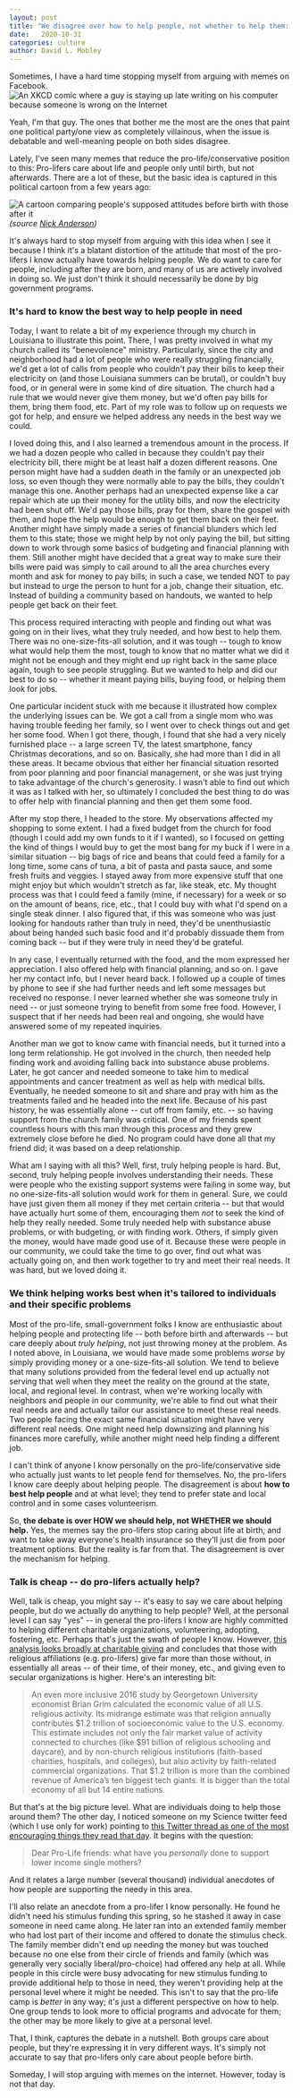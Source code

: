 ```yaml
---
layout: post
title: "We disagree over how to help people, not whether to help them: In which I argue with memes again"
date:   2020-10-31
categories: culture
author: David L. Mobley
---
```


Sometimes, I have a hard time stopping myself from arguing with memes on Facebook. ![An XKCD comic where a guy is staying up late writing on his computer because someone is wrong on the Internet](https://imgs.xkcd.com/comics/duty_calls.png "XKCD: Duty Calls")

Yeah, I'm that guy. The ones that bother me the most are the ones that paint one political party/one view as completely villainous, when the issue is debatable and well-meaning people on both sides disagree.

Lately, I've seen many memes that reduce the pro-life/conservative position to this: Pro-lifers care about life and people only until birth, but not afterwards. There are a lot of these, but the basic idea is captured in this political cartoon from a few years ago:

![A cartoon comparing people's supposed attitudes before birth with those after it](https://www.cartoonistgroup.com/properties/anderson/art_images/cg5271036c46780.jpg)
*(source [Nick Anderson](https://www.gocomics.com/nickanderson/2013/10/30))*

It's always hard to stop myself from arguing with this idea when I see it because I think it's a blatant distortion of the attitude that most of the pro-lifers I know actually have towards helping people. We do want to care for people, including after they are born, and many of us are actively involved in doing so. We just don't think it should necessarily be done by big government programs.

### It's hard to know the best way to help people in need

Today, I want to relate a bit of my experience through my church in Louisiana to illustrate this point. There, I was pretty involved in what my church called its "benevolence" ministry. Particularly, since the city and neighborhood had a lot of people who were really struggling financially, we'd get a lot of calls from people who couldn't pay their bills to keep their electricity on (and those Louisiana summers can be brutal), or couldn't buy food, or in general were in some kind of dire situation. The church had a rule that we would never give them money, but we'd often pay bills for them, bring them food, etc. Part of my role was to follow up on requests we got for help, and ensure we helped address any needs in the best way we could.

I loved doing this, and I also learned a tremendous amount in the process. If we had a dozen people who called in because they couldn't pay their electricity bill, there might be at least half a dozen different reasons. One person might have had a sudden death in the family or an unexpected job loss, so even though they were normally able to pay the bills, they couldn't manage this one. Another perhaps had an unexpected expense like a car repair which ate up their money for the utility bills, and now the electricity had been shut off. We'd pay those bills, pray for them, share the gospel with them, and hope the help would be enough to get them back on their feet. Another might have simply made a series of financial blunders which led them to this state; those we might help by not only paying the bill, but sitting down to work through some basics of budgeting and financial planning with them. Still another might have decided that a great way to make sure their bills were paid was simply to call around to all the area churches every month and ask for money to pay bills; in such a case, we tended NOT to pay but instead to urge the person to hunt for a job, change their situation, etc. Instead of building a community based on handouts, we wanted to help people get back on their feet.

This process required interacting with people and finding out what was going on in their lives, what they truly needed, and how best to help them. There was no one-size-fits-all solution, and it was tough -- tough to know what would help them the most, tough to know that no matter what we did it might not be enough and they might end up right back in the same place again, tough to see people struggling. But we wanted to help and did our best to do so -- whether it meant paying bills, buying food, or helping them look for jobs.

One particular incident stuck with me because it illustrated how complex the underlying issues can be. We got a call from a single mom who was having trouble feeding her family, so I went over to check things out and get her some food. When I got there, though, I found that she had a very nicely furnished place -- a large screen TV, the latest smartphone, fancy Christmas decorations, and so on. Basically, she had more than I did in all these areas. It became obvious that either her financial situation resorted from poor planning and poor financial management, or she was just trying to take advantage of the church's generosity. I wasn't able to find out which it was as I talked with her, so ultimately I concluded the best thing to do was to offer help with financial planning and then get them some food.

After my stop there, I headed to the store. My observations affected my shopping to some extent. I had a fixed budget from the church for food (though I could add my own funds to it if I wanted), so I focused on getting the kind of things I would buy to get the most bang for my buck if I were in a similar situation -- big bags of rice and beans that could feed a family for a long time, some cans of tuna, a bit of pasta and pasta sauce, and some fresh fruits and veggies. I stayed away from more expensive stuff that one might enjoy but which wouldn't stretch as far, like steak, etc. My thought process was that I could feed a family (mine, if necessary) for a week or so on the amount of beans, rice, etc., that I could buy with what I'd spend on a single steak dinner. I also figured that, if this was someone who was just looking for handouts rather than truly in need, they'd be unenthusiastic about being handed such basic food and it'd probably dissuade them from coming back -- but if they were truly in need they'd be grateful.

In any case, I eventually returned with the food, and the mom expressed her appreciation. I also offered help with financial planning, and so on. I gave her my contact info, but I never heard back. I followed up a couple of times by phone to see if she had further needs and left some messages but received no response. I never learned whether she was someone truly in need -- or just someone trying to benefit from some free food. However, I suspect that if her needs had been real and ongoing, she would have answered some of my repeated inquiries.

Another man we got to know came with financial needs, but it turned into a long term relationship. He got involved in the church, then needed help finding work and avoiding falling back into substance abuse problems. Later, he got cancer and needed someone to take him to medical appointments and cancer treatment as well as help with medical bills. Eventually, he needed someone to sit and share and pray with him as the treatments failed and he headed into the next life. Because of his past history, he was essentially alone -- cut off from family, etc. -- so having support from the church family was critical. One of my friends spent countless hours with this man through this process and they grew extremely close before he died. No program could have done all that my friend did; it was based on a deep relationship.

What am I saying with all this? Well, first, truly helping people is hard. But, second, truly helping people involves understanding their needs. These were people who the existing support systems were failing in some way, but no one-size-fits-all solution would work for them in general. Sure, we could have just given them all money if they met certain criteria -- but that would have actually hurt some of them, encouraging them *not* to seek the kind of help they really needed. Some truly needed help with substance abuse problems, or with budgeting, or with finding work. Others, if simply given the money, would have made good use of it. Because these were people in our community, we could take the time to go over, find out what was actually going on, and then work together to try and meet their real needs. It was hard, but we loved doing it.

### We think helping works best when it's tailored to individuals and their specific problems

Most of the pro-life, small-government folks I know are enthusiastic about helping people and protecting life -- both before birth and afterwards -- but care deeply about *truly helping*, not just throwing money at the problem. As I noted above, in Louisiana, we would have made some problems *worse* by simply providing money or a one-size-fits-all solution. We tend to believe that many solutions provided from the federal level end up actually not serving that well when they meet the reality on the ground at the state, local, and regional level. In contrast, when we're working locally with neighbors and people in our community, we're able to find out what their real needs are and actually tailor our assistance to meet these real needs. Two people facing the exact same financial situation might have very different real needs. One might need help downsizing and planning his finances more carefully, while another might need help finding a different job.

I can't think of anyone I know personally on the pro-life/conservative side who actually just wants to let people fend for themselves. No, the pro-lifers I know care deeply about helping people. The disagreement is about **how to best help people** and at what level; they tend to prefer state and local control and in some cases volunteerism.

So, **the debate is over HOW we should help, not WHETHER we should help.** Yes, the memes say the pro-lifers stop caring about life at birth, and want to take away everyone's health insurance so they'll just die from poor treatment options. But the reality is far from that. The disagreement is over the mechanism for helping.

### Talk is cheap -- do pro-lifers actually help?

Well, talk is cheap, you might say -- it's easy to say we care about helping people, but do we actually do anything to help people? Well, at the personal level I can say "yes" -- in general the pro-lifers I know are highly committed to helping different charitable organizations, volunteering, adopting, fostering, etc. Perhaps that's just the swath of people I know. However, [this analysis looks broadly at charitable giving](https://www.philanthropyroundtable.org/philanthropy-magazine/less-god-less-giving) and concludes that those with religious affiliations (e.g. pro-lifers) give far more than those without, in essentially all areas -- of their time, of their money, etc., and giving even to secular organizations is higher. Here's an interesting bit:
> An even more inclusive 2016 study by Georgetown University economist Brian Grim calculated the economic value of all U.S. religious activity. Its midrange estimate was that religion annually contributes $1.2 trillion of socioeconomic value to the U.S. economy. This estimate includes not only the fair market value of activity connected to churches (like $91 billion of religious schooling and daycare), and by non-church religious institutions (faith-based charities, hospitals, and colleges), but also activity by faith-related commercial organizations. That $1.2 trillion is more than the combined revenue of America’s ten biggest tech giants. It is bigger than the total economy of all but 14 entire nations.

But that's at the big picture level. What are individuals doing to help those around them? The other day, I noticed someone on my Science twitter feed (which I use only for work) pointing to [this Twitter thread as one of the most encouraging things they read that day](https://twitter.com/TuttleSinger/status/1128739808178843649). It begins with the question:
> Dear Pro-Life friends: what have you *personally* done to support lower income single mothers?

And it relates a large number (several thousand) individual anecdotes of how people are supporting the needy in this area.

I'll also relate an anecdote from a pro-lifer I know personally. He found he didn't need his stimulus funding this spring, so he stashed it away in case someone in need came along. He later ran into an extended family member who had lost part of their income and offered to donate the stimulus check. The family member didn't end up needing the money but was touched because no one else from their circle of friends and family (which was generally very socially liberal/pro-choice) had offered any help at all. While people in this circle were busy advocating for new stimulus funding to provide additional help to those in need, they weren't providing help at the personal level where it might be needed. This isn't to say that the pro-life camp is *better* in any way; it's just a different perspective on how to help. One group tends to look more to official programs and advocate for them; the other may be more likely to give at a personal level.

That, I think, captures the debate in a nutshell. Both groups care about people, but they're expressing it in very different ways. It's simply not accurate to say that pro-lifers only care about people before birth.

Someday, I will stop arguing with memes on the internet. However, today is not that day.
